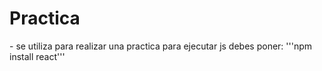 <h1>Practica</h1>
- se utiliza para realizar una practica
para ejecutar js debes poner:
'''npm install react''' 
